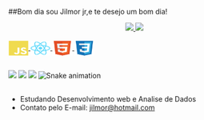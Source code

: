 ##Bom dia sou Jilmor jr,e te desejo um bom dia!
<div align="center">
  <a href="https://github.com/Jilmor">
  <img height="180em" src="https://github-readme-stats.vercel.app/api?username=Jilmor&show_icons=true&theme=dark&include_all_commits=true&count_private=true"/>
  <img height="180em" src="https://github-readme-stats.vercel.app/api/top-langs/?username=Jilmor&layout=compact&langs_count=7&theme=dark"/>
</div>
<div style="display: inline_block"><br>
  <img align="center" alt="Rafa-Js" height="30" width="40" src="https://raw.githubusercontent.com/devicons/devicon/master/icons/javascript/javascript-plain.svg">
  <img align="center" alt="Rafa-React" height="30" width="40" src="https://raw.githubusercontent.com/devicons/devicon/master/icons/react/react-original.svg">
  <img align="center" alt="Rafa-HTML" height="30" width="40" src="https://raw.githubusercontent.com/devicons/devicon/master/icons/html5/html5-original.svg">
  <img align="center" alt="Rafa-CSS" height="30" width="40" src="https://raw.githubusercontent.com/devicons/devicon/master/icons/css3/css3-original.svg">

</div>
  
  ##
  
  <div> 

  <a href = "mailto:jilmor@hotmail.com"><img src="https://img.shields.io/badge/-Gmail-%23333?style=for-the-badge&logo=gmail&logoColor=white" target="_blank"></a>
  <a href="https://www.linkedin.com/in/jilmor-deshaia-felippe-junior-b145311bb" target="_blank"><img src="https://img.shields.io/badge/-LinkedIn-%230077B5?style=for-the-badge&logo=linkedin&logoColor=white" target="_blank"></a> 
  <a href="https://xboxgamertag.com/search/jilmor" target="_blank"><img src="https://img.shields.io/badge/Xbox-107C10?style=for-the-badge&logo=xbox&logoColor=white" target="_blank"></a> 
  ![Snake animation](https://github.com/Jilmor/Jilmor/blob/output/github-contribution-grid-snake.svg)
  </div>
  
  ##
- Estudando Desenvolvimento web e Analise de Dados
- Contato pelo E-mail: jilmor@hotmail.com
